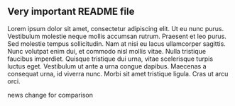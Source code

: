 ## Very important README file

Lorem ipsum dolor sit amet, consectetur adipiscing elit. Ut eu nunc purus. Vestibulum molestie neque mollis accumsan rutrum. Praesent et leo purus. Sed molestie tempus sollicitudin. Nam at nisi eu lacus ullamcorper sagittis. Nunc volutpat enim dui, et commodo nisl mollis vitae. Nulla tristique faucibus imperdiet. Quisque tristique dui urna, vitae scelerisque turpis luctus eget. Vestibulum ut ante a urna congue dapibus. Maecenas a consequat urna, id viverra nunc. Morbi sit amet tristique ligula. Cras ut arcu orci.

news change for comparison